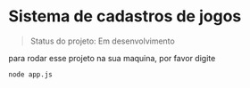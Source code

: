 <h1>Sistema de cadastros de jogos</h1>

>Status do projeto: Em desenvolvimento

para rodar esse projeto na sua maquina, por favor digite
```
node app.js
```
